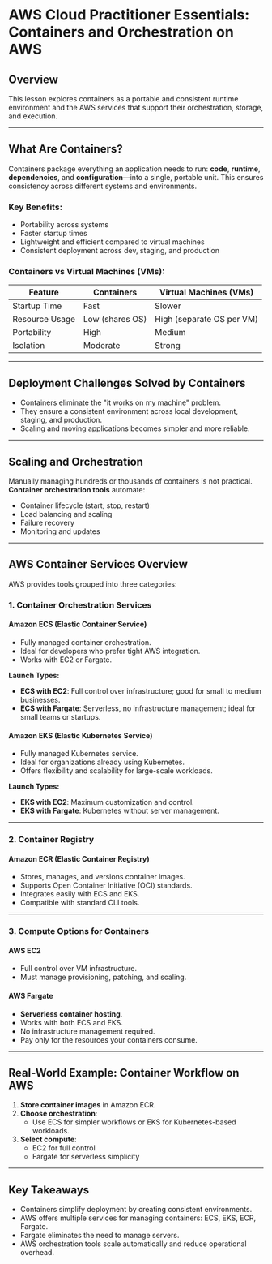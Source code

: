 # AWS Cloud Practitioner Essentials: Containers and Orchestration on AWS

## Overview

This lesson explores containers as a portable and consistent runtime environment and the AWS services that support their orchestration, storage, and execution.

---

## What Are Containers?

Containers package everything an application needs to run: **code**, **runtime**, **dependencies**, and **configuration**—into a single, portable unit. This ensures consistency across different systems and environments.

### Key Benefits:
- Portability across systems
- Faster startup times
- Lightweight and efficient compared to virtual machines
- Consistent deployment across dev, staging, and production

### Containers vs Virtual Machines (VMs):
| Feature        | Containers                                | Virtual Machines (VMs)                          |
|----------------|--------------------------------------------|--------------------------------------------------|
| Startup Time   | Fast                                       | Slower                                          |
| Resource Usage | Low (shares OS)                           | High (separate OS per VM)                      |
| Portability    | High                                       | Medium                                          |
| Isolation      | Moderate                                   | Strong                                          |

---

## Deployment Challenges Solved by Containers

- Containers eliminate the "it works on my machine" problem.
- They ensure a consistent environment across local development, staging, and production.
- Scaling and moving applications becomes simpler and more reliable.

---

## Scaling and Orchestration

Manually managing hundreds or thousands of containers is not practical. **Container orchestration tools** automate:
- Container lifecycle (start, stop, restart)
- Load balancing and scaling
- Failure recovery
- Monitoring and updates

---

## AWS Container Services Overview

AWS provides tools grouped into three categories:

### 1. **Container Orchestration Services**
#### Amazon ECS (Elastic Container Service)
- Fully managed container orchestration.
- Ideal for developers who prefer tight AWS integration.
- Works with EC2 or Fargate.

**Launch Types:**
- **ECS with EC2**: Full control over infrastructure; good for small to medium businesses.
- **ECS with Fargate**: Serverless, no infrastructure management; ideal for small teams or startups.

#### Amazon EKS (Elastic Kubernetes Service)
- Fully managed Kubernetes service.
- Ideal for organizations already using Kubernetes.
- Offers flexibility and scalability for large-scale workloads.

**Launch Types:**
- **EKS with EC2**: Maximum customization and control.
- **EKS with Fargate**: Kubernetes without server management.

---

### 2. **Container Registry**
#### Amazon ECR (Elastic Container Registry)
- Stores, manages, and versions container images.
- Supports Open Container Initiative (OCI) standards.
- Integrates easily with ECS and EKS.
- Compatible with standard CLI tools.

---

### 3. **Compute Options for Containers**
#### AWS EC2
- Full control over VM infrastructure.
- Must manage provisioning, patching, and scaling.

#### AWS Fargate
- **Serverless container hosting**.
- Works with both ECS and EKS.
- No infrastructure management required.
- Pay only for the resources your containers consume.

---

## Real-World Example: Container Workflow on AWS

1. **Store container images** in Amazon ECR.
2. **Choose orchestration**:
   - Use ECS for simpler workflows or EKS for Kubernetes-based workloads.
3. **Select compute**:
   - EC2 for full control
   - Fargate for serverless simplicity

---

## Key Takeaways

- Containers simplify deployment by creating consistent environments.
- AWS offers multiple services for managing containers: ECS, EKS, ECR, Fargate.
- Fargate eliminates the need to manage servers.
- AWS orchestration tools scale automatically and reduce operational overhead.
